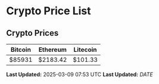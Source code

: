 # Crypto Price List

## Crypto Prices
| Bitcoin | Ethereum | Litecoin |
| ------- | -------- | -------- |
| $85931 | $2183.42 | $101.33 |
**Last Updated:** 2025-03-09 07:53 UTC
**Last Updated:** $DATE$
